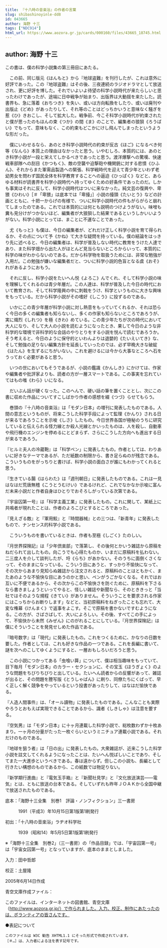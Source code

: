 ```yaml
---
title: 『十八時の音楽浴』の作者の言葉
slug: shibashinoyinle-dd8
id: 043665
author: 海野 十三
tags: ["NDC914"]
html_url: https://www.aozora.gr.jp/cards/000160/files/43665_18745.html
---
```


## author: 海野 十三

この書は、僕の科学小説集の第三冊目にあたる。

　この前、同じ版元《はんもと》から『地球盗難』を刊行したが、これは意外に好評であった。この『地球盗難』はその後、三夜連続のラジオドラマとして放送され、更に好評を博した。それでいよいよ待望の科学小説時代が来たらしいと思ったわけであったが、途端に日中戦争が始まり、出版界は大動揺を来たした。読書界も、急に落着《おちつき》を失い、或いは方向転換をしたり、或いは廃刊や出版止《どめ》があったりして、それ等のことはどっちかいうと意味なく騒ぎを惹《ひ》きおこし、そして拡大した。戦争前、今こそ科学小説時代が約束されたと僕が思ったのもほんの束《つか》の間《ま》のことで、編集者の狼狽《ろうばい》でもって、意味もなく、この約束もどこかにけし飛んでしまったというような形だった。

　僕にいわせるなら、あのとき科学小説時代の約束が反古《ほご》になるべき何等《なんら》本質上の理由はなかったと思う。いやむしろ、本質的には、あのとき科学小説が一段と栄えてしかるべきであったと思う。渡洋爆撃への驚嘆、快速戦車部隊への刮目《かつもく》、敵の空襲や迫撃砲や機関銃に対する悲憤《ひふん》、それからまた軍需品製造への緊張、科学戦時代を迎えて青少年といわず老幼男女を問わず国民全体を科学教育することへの逼迫《ひっぱく》などと、あらゆる材料が読書界を科学小説時代へ持ってゆくための好条件であったのだ。しかも事実はそれに反して、科学小説時代はついに来なかった。純文芸の復興や、卑猥《ひわい》［＃「卑猥」は底本では「卑擡」］小説の擡頭《たいとう》などの計画とともに、十把一からげの有様で、ついに科学小説時代の件もがらがらと崩れてしまったのである。これでは本質的には何とも説明のつけようがない。味噌も糞も見分けがつかないほど、編集者が大狼狽した結果であるというしかいいようがない。科学小説にとっては、まことに不運なことであった。

　尤《もっと》も僕は、今日の編集者が、どれだけ正しく科学小説を育て得られるか、その点について予《かね》て大きな疑問を持っている。僕の結論をはっきり先に述べると、今日の編集者は、科学が普及しない時代に教育をうけた人達であり、また科学畑から出た人がほとんど見当らないところからいって、本質的に科学の味がわからないのである。だから科学物を取扱うためには、非常な勉強が入用だ。この勉強が嫌いな編集者だと、ついに科学小説的色盲となる虞《おそ》れがあるようにおもう。

　それに反し、科学小説をたいへん悦《よろこ》んでくれ、そして科学小説の味を理解してくれるのは青少年層だ。この人達は、科学が普及した今日の時代において教育され、そして科学隆興の中に刺戟をうけ、科学というものに大きな興味をもっている。だから科学小説がその嗜好《しこう》に投ずるのである。

　いかにこの青少年層が科学小説に対し熱意をもっていてくれるか、それは恐らく今日の多くの編集者も知らないし、多くの作家も知らないところであろうが、実に熾烈《しれつ》を極《きわ》めている。この青少年たちが次の時代において大人になり、そして大人の小説を読むようになったとき、果して今日のような非科学的な環境で非科学的な会話のやりとりをする小説を悦んで読むであろうか。そう考えると、今日のように保守的といわんよりは退嬰的《たいえいてき》な、そして勉強の足りない編集方針を延長していったのでは、必ず早晩大きな破綻《はたん》を生ずるにちがいない。これを避けるには今から大事なところへ石をうっておく必要があると思う。

　いつの世においてもそうであるが、小説の鑑識《かんしき》にかけては、作家や編集者や批評家よりも、読者の方が一層スマートである。この事実を忘れていてはもの嗤《わら》いになる。

　だいぶん話が硬くなった。このへんで、硬い話の筆を置くこととし、次にこの書に収めた作品についてすこしばかり作者の感想を綴《つづ》らせてもらう。

　巻頭の『十八時の音楽浴』は「モダン日本」の増刊に発表したものである。人間の意志というものが、将来こうした科学手段によって監理《かんり》される日が来るであろうことを示唆《しさ》したもの。今日世界各国が極秘のうちに研究していると伝えられる怪力線とか殺人光線とかいったものは、人を殺し、自動車や飛行機のエンジンを停めるにとどまらず、さらにこうした方向へも進出する日が来るであろう。

『ヒルミ夫人の冷蔵鞄』は「科学ペン」に発表したもの。作者としては、わりあいに好きなテーマであるが、ただ紙数の制限から、書き足らぬのが残念である。こういうものをがっちりと書けば、科学小説の面白さが誰にもわかってくれると思う。

『生きている腸《はらわた》は「週刊朝日」に発表したものである。これは一見はなはだ荒唐無稽《こうとうむけい》であるけれど、これでなかなか示唆に富んだ未来小説だと作者自身はひとりでおそろしがっている次第である。

『宇宙囚第一号』は「科学主義工業」に発表したもの。これに関して、某紙上に共鳴者が現れたことは、作者のよろこびとするところであった。

『見えざる敵』と『軍用鮫』と『時間器械』との三つは、「新青年」に発表したもので、ナンセンス的科学小説である。

　こういうものを書いているときは、作者も至極《しごく》たのしい。

『月世界探険記』は「少年倶楽部」で落第し、その後何とかいう雑誌から原稿をねだられて出したもの。向こうでも心得たものか、いまだに原稿料を払わない。二三度人を介して談判したが、埒《らち》があかない。そのうちに面倒くさくなって、そのままになっている。こういう目にあうと、すっかり不愉快になって、その次からあまり見知らぬ雑誌から注文されると、原稿料のことはともかく、またあのような不愉快な目にあうのかと思い、ペンがうごかなくなる。それではお互いに不便であるから、その次からこの不愉快さを防ぐために、原稿料を下さるなら書きましょうといってやると、怪しい雑誌や新聞なら、そのとききっと「当社ではそのような規程《きてい》がありません。そういうことを要求される作家にはこっちからお断りします」などと、当初原稿料をねぎったことも忘れて、大変な権幕《けんまく》で返事をよこす。そこで原稿を書かないですむようになる。この方が、さばさばして、大いによろしい。その後、すべてこの手によって、不愉快から未然《みぜん》にのがれることにしている。『月世界探険記』は僕にそういうことを発見せしめた作品である。

『暗号数字』は「現代」に発表したもの。これをつくるために、かなりの日数を要した。作者としては、これも好きな作品の一つである。これを長編に書いて、謎を次へのこしてゆくようにすると、一層おもしろいだろうと思う。

　この小説につかってある「虫喰い算」について、僕は相当趣味をもっていて、目下毎月「モダン日本」のカラー・セクションに、その宝玉《ほうぎょく》のような問題をちびりちびりと出している。たいへん読者からの反響があって、雑誌が出ると、その問題を謄写版《とうしゃばん》に刷り、同僚たちにくばって、早く正しく解く競争をやっているという投書があったりして、はなはだ愉快である。

『人造人間事件』は、「オール讀物」に発表したものである。こんなことも実際やろうとおもえば実現できることであるから、識者《しきしゃ》は注意を要する。

『空気男』は「モダン日本」に十ヶ月連載した科学小説で、総枚数わずか十枚あまり。一ヶ月の分量がたった一枚ぐらいというミニチュア連載小説である。それだけのものである。

『地球を狙う者』は「日の出」に発表したもの。大衆雑誌が、近来こうした科学小説を註文してくれるようになったことは、たいへん悦ばしいことであり、そしてまた一大進歩というべきである。春は遠からず。但しこの小説も、長編として行きたい構想のものであるから、この紙数では物足りない。

『新学期行進曲』と『電気玉手箱』と『新聞社見学』と『文化放送演芸――電気』とは、ともに放送の台本である。そしていずれも昨年ＪＯＡＫから全国中継で放送されたものである。













底本：「海野十三全集　別巻1　評論・ノンフィクション」三一書房


　　　1991（平成3）年10月15日第1版第1刷発行

初出：「十八時の音楽浴」ラヂオ科学社

　　　1939（昭和14）年5月5日第1版第1刷発行

※「海野十三全集　別巻2」（三一書房）の「作品目録」では、「宇宙囚第一号」は「宇宙女囚第一号」となっていますが、底本のままとしました。

入力：田中哲郎

校正：土屋隆

2005年6月14日作成

青空文庫作成ファイル：

このファイルは、インターネットの図書館、青空文庫（http://www.aozora.gr.jp/）で作られました。入力、校正、制作にあたったのは、ボランティアの皆さんです。











●表記について


	このファイルは W3C 勧告 XHTML1.1 にそった形式で作成されています。
	［＃…］は、入力者による注を表す記号です。